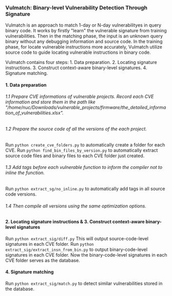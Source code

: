### Vulmatch: Binary-level Vulnerability Detection Through Signature

Vulmatch is an approach to match 1-day or N-day vulnerabilityes in query binary code. It works by firstly "learn" the vulnerable signature from training vulnerabilities. Then in the matching phase, the input is an unknown query binary without any debugging information and source code. In the training phase, for locate vulnerable instructions more accurately, Vulmatch utilize source code to guide locating vulnerable instructions in binary code.

Vulmatch contains four steps: 1. Data preparation. 2. Locating signature instructions. 3. Construct context-aware binary-level signatures. 4. Signature matching.

#### 1. Data preparation

###### 1.1 Prepare CVE informations of vulnerable projects. Record each CVE information and store them in the path like "/home/nuc/Downloads/vulnerable_projects/firmware/the_detailed_information_of_vulnerabilities.xlsx". 

###### 1.2 Prepare the source code of all the versions of the each project. 
Run ```python create_cve_folders.py``` to automatically create a folder for each CVE.
Run ```python find_bin_files_by_version.py``` to automatically extract source code files and binary files to each CVE folder just created.

###### 1.3 Add tags before each vulnerable function to inform the compiler not to inline the function.
Run ```python extract_sg/no_inline.py``` to automatically add tags in all source code versions. 

###### 1.4 Then compile all versions using the same optimization options.

#### 2. Locating signature instructions & 3. Construct context-aware binary-level signatures
Run ```python extract_sig/diff.py``` This will output source-code-level signatures in each CVE folder. 
Run ```python extract_sig/extract_insn_from_bin.py``` to output binary-code-level signatures in each CVE folder. Now the binary-code-level signatures in each CVE folder serves as the database.


#### 4. Signature matching
Run ```python extract_sig/match.py``` to detect similar vulnerabilities stored in the database.
